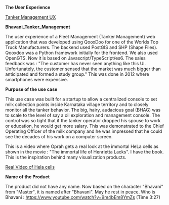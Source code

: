 **The User Experience**

[Tanker Management UX](
https://docs.google.com/spreadsheets/d/e/2PACX-1vRrpjvEZ_q4r6CtfOC9A1sVcuXiom3DuZzUoqNCL1SoLc8m4ieTcY3T3KsaguTmWMepCMIA3HHN8TtC/pubhtml) 

**Bhavani_Tanker_Management**


The user experience of a Fleet Management (Tanker Management) web application that was developed using QooxDoo for one of the Worlds Top Truck Manufacturers. The backend used PostGIS and SHP (Shape Files).  Qooxdoo was a Python framework initially for the frontend. We also used OpenGTS. Now it is based on Javascript/TypeScript/es6. The sales feedback was : "The customer has never seen anything like this UI. Unfortunately, the customer sensed that the market was much bigger than anticipated and formed a study group." This was done in 2012 where smartphones were expensive.


**Purpose of the use case**

This use case was built for a startup to allow a centralized console to set milk collection points inside Karnataka village territory and to closely monitor all the tanker behavior. The big, hairy, audacious goal (BHAG) was to scale to the level of say a oil exploration and management console. The control was so tight that if the tanker operator dropped his spouse to work or education, he would get more salary. This was demonstrated to the Chief Operating Officer of the milk company and he was impressed that he could see the decades of his work on a computer screen. 

This is a video where Oprah gets a real look at the immortal HeLa cells as shown in the movie : "The immortal life of Henrietta Lacks". I have the book. This is the inspiration behind many visualization products.

[Real Video of Hela cells](https://www.youtube.com/watch?v=uwuDUGfdDQg&list=PLEelLqcnlpWkUsY3XfgvVk65lS1CCSIG3&index=4)




**Name of the Product**

The product did not have any name. Now based on the character "Bhavani" from "Master", it is named after "Bhavani". May he rest in peace. 
Who is Bhavani : https://www.youtube.com/watch?v=9m4bEm8YmZs (Time 3:27) 
